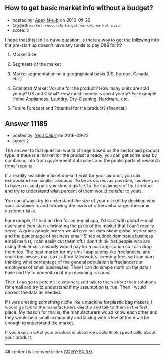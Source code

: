 ## How to get basic market info without a budget?

- posted by: [Apex N-u-b](https://stackexchange.com/users/7796589/apex-n-u-b) on 2016-09-22
- tagged: `market-research`, `target-market`, `market-size`
- score: 0

I hope that this isn't a naive question, is there a way to get the following info if a pre-start up doesn't have any funds to pay D&B for it?

1. Market Size

2.  Segments of the market

3.  Market segmentation on a geographical basis (US, Europe, Canada, etc.)

4.  Estimated Market Volume for the product?  How many units are sold yearly?  US and Global?
    How much money is spent yearly?  For example, Home Appliances, Laundry, Dry-Cleaning, Hardware, etc.

5.  Future Forecast and Potential for the product?  (financial)



## Answer 11185

- posted by: [Yigit Cakar](https://stackexchange.com/users/4989760/yigit-cakar) on 2016-09-22
- score: 2

The answer to that question would change based on the sector and product type. If there is a market for the product already, you can get some idea by combining info from government databases and the public parts of research firms' reports.

If a readily available market doesn't exist for your product, you can extrapolate from similar products. To be as correct as possible, I advise you to have a casual poll: you should go talk to the customers of that product and try to understand what percent of them would transfer to yours.

You can always try to understand the size of your market by deciding who your customer is and following the leads of others who target the same customer base. 

For example, if I had an idea for an e-mail app, I'd start with global e-mail users and then start eliminating the parts of the market that I can't readily serve. A quick google search would give me data about global market size and the percentage of business email. Since outlook dominates business email market, I can easily cut them off. I don't think that people who are using their emails casually would pay for a mail application so I can drop them too. The best market for my email app seems like freelancers, and small businesses that can't afford Microsoft's licensing fees so I can start thinking what percentage of the general population is freelancers or employees of small businesses. Then I can do simple math on the data I have and try to understand if my reasoning is sound. 

Then I can go to potential customers and talk to them about their solutions for email and try to understand if my assumption is true. Then I would correct the data as needed.

If I was creating something niche like a machine for plastic bag makers, I would go talk to the manufacturers directly and talk to them in the first place. My reason for that is, the manufacturers would know each other and they would be a small community and talking with a few of them will be enough to understand the market.

If you explain what your product is about we could think specifically about your product.



---

All content is licensed under [CC BY-SA 3.0](https://creativecommons.org/licenses/by-sa/3.0/).
